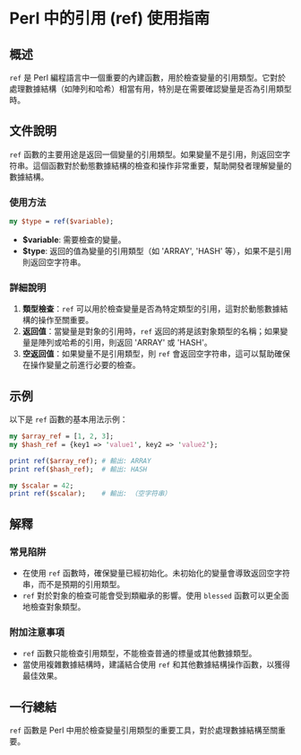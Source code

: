 <!--
Meta Description: # Perl 中的引用 (ref) 使用指南 ## 概述 `ref` 是 Perl 編程語言中一個重要的內建函數，用於檢查變量的引用類型。它對於處理數據結構（如陣列和哈希）相當有用，特別是在需要確認變量是否為引用類型時。 ## 文件說明 `ref` 函數的主要用途是返回一個變量的引用類型。如果變量不...
Meta Keywords: ref, perl, array, hash, print
-->

# Perl 中的引用 (ref) 使用指南

## 概述
`ref` 是 Perl 編程語言中一個重要的內建函數，用於檢查變量的引用類型。它對於處理數據結構（如陣列和哈希）相當有用，特別是在需要確認變量是否為引用類型時。

## 文件說明
`ref` 函數的主要用途是返回一個變量的引用類型。如果變量不是引用，則返回空字符串。這個函數對於動態數據結構的檢查和操作非常重要，幫助開發者理解變量的數據結構。

### 使用方法
```perl
my $type = ref($variable);
```
- **$variable**: 需要檢查的變量。
- **$type**: 返回的值為變量的引用類型（如 'ARRAY', 'HASH' 等），如果不是引用則返回空字符串。

### 詳細說明
1. **類型檢查**：`ref` 可以用於檢查變量是否為特定類型的引用，這對於動態數據結構的操作至關重要。
2. **返回值**：當變量是對象的引用時，`ref` 返回的將是該對象類型的名稱；如果變量是陣列或哈希的引用，則返回 'ARRAY' 或 'HASH'。
3. **空返回值**：如果變量不是引用類型，則 `ref` 會返回空字符串，這可以幫助確保在操作變量之前進行必要的檢查。

## 示例
以下是 `ref` 函數的基本用法示例：

```perl
my $array_ref = [1, 2, 3];
my $hash_ref = {key1 => 'value1', key2 => 'value2'};

print ref($array_ref); # 輸出: ARRAY
print ref($hash_ref);  # 輸出: HASH

my $scalar = 42;
print ref($scalar);    # 輸出: （空字符串）
```

## 解釋
### 常見陷阱
- 在使用 `ref` 函數時，確保變量已經初始化。未初始化的變量會導致返回空字符串，而不是預期的引用類型。
- `ref` 對於對象的檢查可能會受到類繼承的影響。使用 `blessed` 函數可以更全面地檢查對象類型。

### 附加注意事項
- `ref` 函數只能檢查引用類型，不能檢查普通的標量或其他數據類型。
- 當使用複雜數據結構時，建議結合使用 `ref` 和其他數據結構操作函數，以獲得最佳效果。

## 一行總結
`ref` 函數是 Perl 中用於檢查變量引用類型的重要工具，對於處理數據結構至關重要。